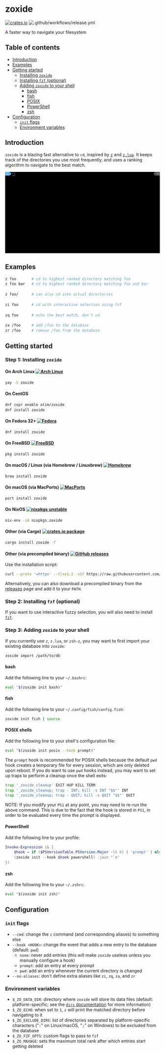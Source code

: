 # zoxide

[![crates.io](https://img.shields.io/crates/v/zoxide)](https://crates.io/crates/zoxide)
![.github/workflows/release.yml](https://github.com/ajeetdsouza/zoxide/workflows/.github/workflows/release.yml/badge.svg)

A faster way to navigate your filesystem

## Table of contents

- [Introduction](#introduction)
- [Examples](#examples)
- [Getting started](#getting-started)
  - [Installing `zoxide`](#step-1-installing-zoxide)
  - [Installing `fzf` (optional)](#step-2-installing-fzf-optional)
  - [Adding `zoxide` to your shell](#step-3-adding-zoxide-to-your-shell)
    - [bash](#bash)
    - [fish](#fish)
    - [POSIX](#posix-shells)
    - [PowerShell](#powershell)
    - [zsh](#zsh)
- [Configuration](#configuration)
  - [`init` flags](#init-flags)
  - [Environment variables](#environment-variables)

## Introduction

`zoxide` is a blazing fast alternative to `cd`, inspired by
[`z`](https://github.com/rupa/z) and [`z.lua`](https://github.com/skywind3000/z.lua).
It keeps track of the directories you use most frequently, and uses a ranking algorithm
to navigate to the best match.

![demo](./demo.gif)

## Examples

```sh
z foo       # cd to highest ranked directory matching foo
z foo bar   # cd to highest ranked directory matching foo and bar

z foo/      # can also cd into actual directories

zi foo      # cd with interactive selection using fzf

zq foo      # echo the best match, don't cd

za /foo     # add /foo to the database
zr /foo     # remove /foo from the database
```

## Getting started

### Step 1: Installing `zoxide`

#### On Arch Linux [![Arch Linux](https://repology.org/badge/version-for-repo/aur/zoxide.svg?header=aur)](https://aur.archlinux.org/packages/zoxide)

```sh
yay -S zoxide
```

#### On CentOS

```sh
dnf copr enable atim/zoxide
dnf install zoxide
```

#### On Fedora 32+ [![Fedora](https://repology.org/badge/version-for-repo/fedora_rawhide/zoxide.svg?header=fedora)](https://src.fedoraproject.org/rpms/rust-zoxide)

```sh
dnf install zoxide
```

#### On FreeBSD [![FreeBSD](https://repology.org/badge/version-for-repo/freebsd/zoxide.svg?header=freebsd)](https://www.freshports.org/sysutils/zoxide/)

```sh
pkg install zoxide
```

#### On macOS / Linux (via Homebrew / Linuxbrew) [![Homebrew](https://repology.org/badge/version-for-repo/homebrew/zoxide.svg?header=homebrew)](https://formulae.brew.sh/formula/zoxide)

```sh
brew install zoxide
```

#### On macOS (via MacPorts) [![MacPorts](https://repology.org/badge/version-for-repo/macports/zoxide.svg?header=macports)](https://ports.macports.org/port/zoxide/summary)

```sh
port install zoxide
```

#### On NixOS [![nixpkgs unstable](https://repology.org/badge/version-for-repo/nix_unstable/zoxide.svg?header=nixpkgs%20unstable)](https://nixos.org/nixos/packages.html?attr=zoxide&channel=nixpkgs-unstable)

```sh
nix-env -iA nixpkgs.zoxide
```

#### Other (via Cargo) [![crates.io package](https://repology.org/badge/version-for-repo/crates_io/zoxide.svg?header=crates.io)](https://crates.io/crates/zoxide)

```sh
cargo install zoxide -f
```

#### Other (via precompiled binary) [![GitHub releases](https://img.shields.io/github/v/release/ajeetdsouza/zoxide?color=blue&label=github%20releases&sort=semver)](https://github.com/ajeetdsouza/zoxide/releases)

Use the installation script:

```sh
curl --proto '=https' --tlsv1.2 -sSf https://raw.githubusercontent.com/ajeetdsouza/zoxide/master/install.sh | sh
```

Alternatively, you can also download a precompiled binary from the
[releases](https://github.com/ajeetdsouza/zoxide/releases) page and add it to
your `PATH`.

### Step 2: Installing `fzf` (optional)

If you want to use interactive fuzzy selection, you will also need to install
[`fzf`](https://github.com/junegunn/fzf#installation).

### Step 3: Adding `zoxide` to your shell

If you currently use `z`, `z.lua`, or `zsh-z`, you may want to first import
your existing database into `zoxide`:

```sh
zoxide import /path/to/db
```

#### bash

Add the following line to your `~/.bashrc`:

```sh
eval "$(zoxide init bash)"
```

#### fish

Add the following line to your `~/.config/fish/config.fish`:

```sh
zoxide init fish | source
```

#### POSIX shells

Add the following line to your shell's configuration file:

```sh
eval "$(zoxide init posix --hook prompt)"
```

The `prompt` hook is recommended for POSIX shells because the default `pwd`
hook creates a temporary file for every session, which are only deleted upon
reboot. If you do want to use `pwd` hooks instead, you may want to set up traps
to perform a cleanup once the shell exits:

```sh
trap '_zoxide_cleanup' EXIT HUP KILL TERM
trap '_zoxide_cleanup; trap - INT; kill -s INT "$$"' INT
trap '_zoxide_cleanup; trap - QUIT; kill -s QUIT "$$"' QUIT
```

NOTE: If you modify your `PS1` at any point, you may need to re-run the above
command. This is due to the fact that the hook is stored in `PS1`, in order to
be evaluated every time the prompt is displayed.

#### PowerShell

Add the following line to your profile:

```powershell
Invoke-Expression (& {
    $hook = if ($PSVersionTable.PSVersion.Major -lt 6) { 'prompt' } else { 'pwd' }
    (zoxide init --hook $hook powershell) -join "`n"
})
```

#### zsh

Add the following line to your `~/.zshrc`:

```sh
eval "$(zoxide init zsh)"
```

## Configuration

### `init` flags

- `--cmd`: change the `z` command (and corresponding aliases) to something else
- `--hook <HOOK>`: change the event that adds a new entry to the database
  (default: `pwd`)
  - `none`: never add entries
    (this will make `zoxide` useless unless you manually configure a hook)
  - `prompt`: add an entry at every prompt
  - `pwd`: add an entry whenever the current directory is changed
- `--no-aliases`: don't define extra aliases like `zi`, `zq`, `za`, and `zr`

### Environment variables

- `$_ZO_DATA_DIR`: directory where `zoxide` will store its data files
  (default: platform-specific; see the [`dirs` documentation] for more information)
- `$_ZO_ECHO`: when set to `1`, `z` will print the matched directory before navigating to it
- `$_ZO_EXCLUDE_DIRS`: list of directories separated by platform-specific characters
  ("`:`" on Linux/macOS, "`;`" on Windows) to be excluded from the database
- `$_ZO_FZF_OPTS`: custom flags to pass to `fzf`
- `$_ZO_MAXAGE`: sets the maximum total rank after which entries start getting deleted

[`dirs` documentation]: https://docs.rs/dirs/latest/dirs/fn.data_local_dir.html
